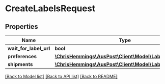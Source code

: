 # CreateLabelsRequest

## Properties
Name | Type | Description | Notes
------------ | ------------- | ------------- | -------------
**wait_for_label_url** | **bool** |  | [optional] 
**preferences** | [**\ChrisHemmings\AusPost\Client\Model\LabelPreference[]**](LabelPreference.md) |  | [optional] 
**shipments** | [**\ChrisHemmings\AusPost\Client\Model\LabelShipments[]**](LabelShipments.md) |  | [optional] 

[[Back to Model list]](../../README.md#documentation-for-models) [[Back to API list]](../../README.md#documentation-for-api-endpoints) [[Back to README]](../../README.md)

